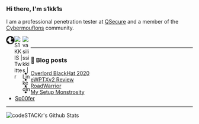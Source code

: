 ### Hi there, I'm s1kk1s

I am a professional penetration tester at [QSecure][qsecure] and a member of the [Cybermouflons][cybermouflons] community.

[<img align="left" alt="blog.qsecure.com.cy" width="22px" src="https://raw.githubusercontent.com/iconic/open-iconic/master/svg/globe.svg" />][website]
[<img align="left" alt="S1KKIS | Twitter" width="22px" src="https://cdn.jsdelivr.net/npm/simple-icons@v3/icons/twitter.svg" />][twitter]
[<img align="left" alt="vasilissikkis | LinkedIn" width="22px" src="https://cdn.jsdelivr.net/npm/simple-icons@v3/icons/linkedin.svg" />][linkedin]

<br />

---

###  📕 Blog posts
- [Overlord BlackHat 2020](https://blog.qsecure.com.cy/posts/overlord-blackhat-2020/)
- [eWPTXv2 Review](https://blog.qsecure.com.cy/posts/ewptx-version2-review/)
- [RoadWarrior](https://blog.qsecure.com.cy/posts/roadwarrior/)
- [My Setup Monstrosity](https://blog.qsecure.com.cy/posts/my-setup-monstrosity/)
- [Sp00fer](https://blog.qsecure.com.cy/posts/sp00fer/)

---

<img align="left" alt="codeSTACKr's Github Stats" src="https://github-readme-stats.vercel.app/api?username=Sikkis&show_icons=true&hide_border=true" />

[website]: https://blog.qsecure.com.cy/
[cybermouflons]: https://cybermouflons.com/
[qsecure]: https://qsecure.com.cy/
[twitter]: https://twitter.com/S1KKIS
[linkedin]: https://www.linkedin.com/in/vasilissikkis/
